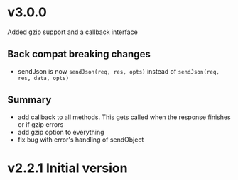 # v3.0.0

Added gzip support and a callback interface

## Back compat breaking changes

 - sendJson is now `sendJson(req, res, opts)` instead of
    `sendJson(req, res, data, opts)`

## Summary

 - add callback to all methods. This gets called when the response
    finishes or if gzip errors
 - add gzip option to everything
 - fix bug with error's handling of sendObject

# v2.2.1 Initial version
